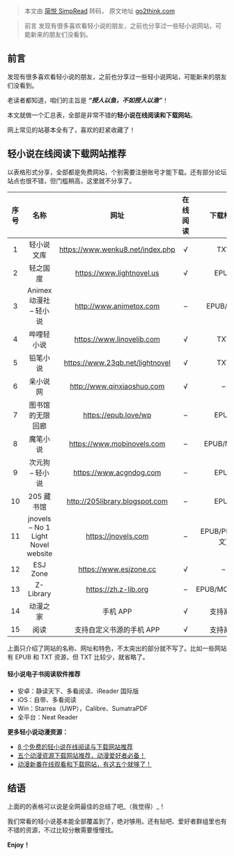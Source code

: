 > 本文由 [简悦 SimpRead](http://ksria.com/simpread/) 转码， 原文地址 [go2think.com](https://go2think.com/wonderful-light-novel-sites-collections/)

> 前言 发现有很多喜欢看轻小说的朋友，之前也分享过一些轻小说网站，可能新来的朋友们没看到。

前言
--

发现有很多喜欢看轻小说的朋友，之前也分享过一些轻小说网站，可能新来的朋友们没看到。

老读者都知道，咱们的主旨是 _**“授人以鱼，不如授人以渔”**_！

本文就做一个汇总表，全部是非常不错的**轻小说在线阅读和下载网站**。

网上常见的站基本全有了，喜欢的赶紧收藏了！

轻小说在线阅读下载网站推荐
-------------

以表格形式分享，全部都是免费网站，个别需要注册账号才能下载。还有部分论坛站点也很不错，但门槛稍高，这里就不分享了。

| 序号 |                名称                |               网址               | 在线阅读 |    下载格式     |
| :--: | :--------------------------------: | :------------------------------: | :------: | :-------------: |
|  1   |             轻小说文库             | https://www.wenku8.net/index.php |    √     |       TXT       |
|  2   |              轻之国度              |    https://www.lightnovel.us     |    √     |      EPUB       |
|  3   |       Animex 动漫社 – 轻小说       |     http://www.animetox.com      |    –     |    EPUB/TXT     |
|  4   |             哔哩轻小说             |    https://www.linovelib.com     |    √     |       TXT       |
|  5   |              铅笔小说              | https://www.23qb.net/lightnovel  |    √     |       TXT       |
|  6   |              亲小说网              |    http://www.qinxiaoshuo.com    |    √     |        –        |
|  7   |          图书馆的无限回廊          |       https://epub.love/wp       |    –     |      EPUB       |
|  8   |              魔笔小说              |    https://www.mobinovels.com    |    –     |    EPUB/MOBI    |
|  9   |          次元狗 – 轻小说           |     https://www.acgndog.com      |    –     |      EPUB       |
|  10  |             205 藏书馆             |  http://205library.blogspot.com  |    –     |      EPUB       |
|  11  | jnovels – No 1 Light Novel website |       https://jnovels.com        |    –     | EPUB/PDF [英文] |
|12|ESJ Zone|https://www.esjzone.cc|√|–|
|13|Z-Library|https://zh.z-lib.org|–|EPUB/MOBI/PDF|
|14|动漫之家|手机 APP|√|支持离线|
|15|阅读|支持自定义书源的手机 APP|√|支持离线|

上面只介绍了网站的名称、网址和特色，不太突出的部分就不写了。比如一些网站有 EPUB 和 TXT 资源，但 TXT 比较少，就省略了。

#### **轻小说电子书阅读软件推荐**

*   安卓：静读天下、多看阅读、iReader 国际版
*   iOS：自带、多看阅读
*   Win：Starrea（UWP），Calibre、SumatraPDF
*   全平台：Neat Reader

**更多轻小说动漫资源：**

*   [8 个免费的轻小说在线阅读与下载网站推荐](https://go2think.com/8-free-light-novel-websites/)
*   [五个动漫资源下载网站推荐，动漫爱好者必备！](https://go2think.com/five-wonderful-anime-download-sites/)
*   [动漫新番在线观看和下载网站，有这五个就够了！](https://go2think.com/five-wonderful-animation-watch-and-download-site/)

结语
--

上面的的表格可以说是全网最佳的总结了吧_（我觉得）_！

我们常看的轻小说基本能全部覆盖到了，绝对够用。还有贴吧、爱好者群组里也有不错的资源，不过比较分散需要慢慢找。

**Enjoy！**